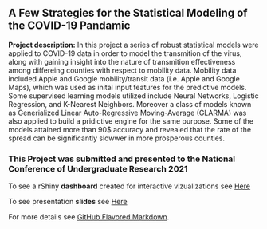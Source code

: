## A Few Strategies for the Statistical Modeling of the COVID-19 Pandamic

**Project description:** In this project a series of robust statistical models were applied to COVID-19 data in order to model the transmition of the virus, along with gaining insight into the nature of transmition effectiveness among differeing counties with respect to mobility data. Mobility data included Apple and Google mobility/transit data (i.e. Apple and Google Maps), which was used as inital input features for the predictive models. Some supervised learning models utilized include Neural Networks, Logistic Regression, and K-Nearest Neighbors. Moreover a class of models known as Generialized Linear Auto-Regressive Moving-Average (GLARMA) was also applied to build a pridictive engine for the same purpose. Some of the models attained more than 90$ accuracy and revealed that the rate of the spread can be significantly slowwer in more prosperous counties.

### This Project was submitted and presented to the National Conference of Undergraduate Research 2021
To see a rShiny **dashboard** created for interactive vizualizations see [Here](https://setharreola.shinyapps.io/covid_app/?_ga=2.84936985.1868763122.1640040497-243941837.1640040497)

To see presentation **slides** see [Here](/pdf/NCUR_poster_one.pdf)




For more details see [GitHub Flavored Markdown](https://guides.github.com/features/mastering-markdown/).
